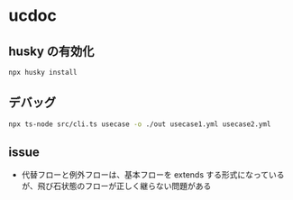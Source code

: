 # ucdoc

## husky の有効化

```bash
npx husky install
```

## デバッグ

```bash
npx ts-node src/cli.ts usecase -o ./out usecase1.yml usecase2.yml
```

## issue

- 代替フローと例外フローは、基本フローを extends する形式になっているが、飛び石状態のフローが正しく継らない問題がある
